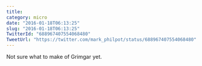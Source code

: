 ```yaml
---
title: 
category: micro
date: "2016-01-18T06:13:25"
slug: "2016-01-18T06:13:25"
TwitterId: "688967407554068480"
TweetUrl: "https://twitter.com/mark_philpot/status/688967407554068480"
---
```


Not sure what to make of Grimgar yet.
